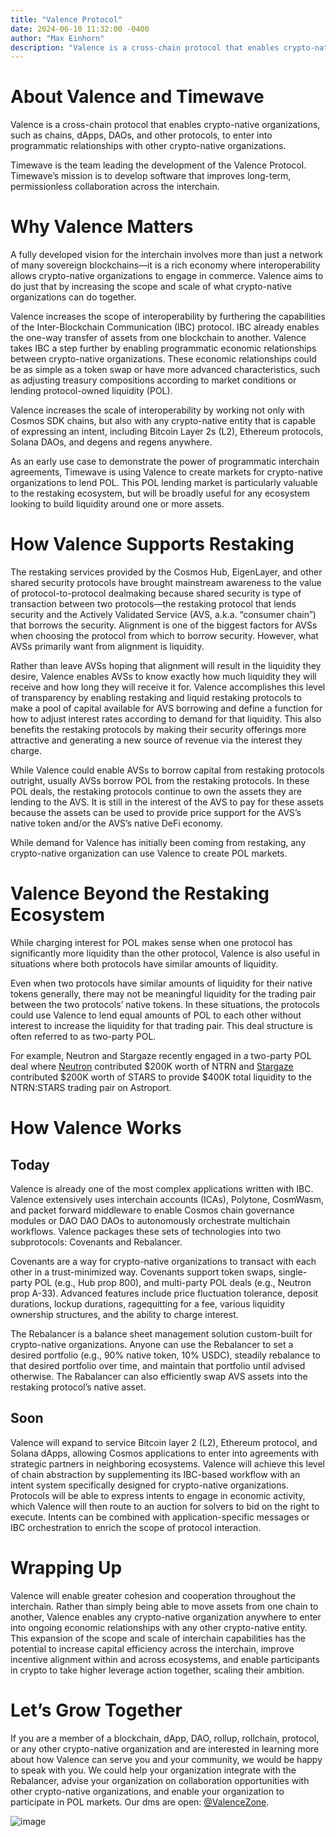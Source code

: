 ```yaml
---
title: "Valence Protocol"
date: 2024-06-10 11:32:00 -0400
author: "Max Einhorn"
description: "Valence is a cross-chain protocol that enables crypto-native organizations, such as chains, dApps, DAOs, and other protocols, to enter into programmatic relationships with other crypto-native organizations."
---
```


# About Valence and Timewave

Valence is a cross-chain protocol that enables crypto-native organizations, such as chains, dApps, DAOs, and other protocols, to enter into programmatic relationships with other crypto-native organizations.

Timewave is the team leading the development of the Valence Protocol. Timewave’s mission is to develop software that improves long-term, permissionless collaboration across the interchain.

# Why Valence Matters

A fully developed vision for the interchain involves more than just a network of many sovereign blockchains—it is a rich economy where interoperability allows crypto-native organizations to engage in commerce. Valence aims to do just that by increasing the scope and scale of what crypto-native organizations can do together.

Valence increases the scope of interoperability by furthering the capabilities of the Inter-Blockchain Communication (IBC) protocol. IBC already enables the one-way transfer of assets from one blockchain to another. Valence takes IBC a step further by enabling programmatic economic relationships between crypto-native organizations. These economic relationships could be as simple as a token swap or have more advanced characteristics, such as adjusting treasury compositions according to market conditions or lending protocol-owned liquidity (POL).

Valence increases the scale of interoperability by working not only with Cosmos SDK chains, but also with any crypto-native entity that is capable of expressing an intent, including Bitcoin Layer 2s (L2), Ethereum protocols, Solana DAOs, and degens and regens anywhere.

As an early use case to demonstrate the power of programmatic interchain agreements, Timewave is using Valence to create markets for crypto-native organizations to lend POL. This POL lending market is particularly valuable to the restaking ecosystem, but will be broadly useful for any ecosystem looking to build liquidity around one or more assets.

# How Valence Supports Restaking

The restaking services provided by the Cosmos Hub, EigenLayer, and other shared security protocols have brought mainstream awareness to the value of protocol-to-protocol dealmaking because shared security is type of transaction between two protocols—the restaking protocol that lends security and the Actively Validated Service (AVS, a.k.a. “consumer chain”) that borrows the security. Alignment is one of the biggest factors for AVSs when choosing the protocol from which to borrow security. However, what AVSs primarily want from alignment is liquidity.

Rather than leave AVSs hoping that alignment will result in the liquidity they desire, Valence enables AVSs to know exactly how much liquidity they will receive and how long they will receive it for. Valence accomplishes this level of transparency by enabling restaking and liquid restaking protocols to make a pool of capital available for AVS borrowing and define a function for how to adjust interest rates according to demand for that liquidity. This also benefits the restaking protocols by making their security offerings more attractive and generating a new source of revenue via the interest they charge.

While Valence could enable AVSs to borrow capital from restaking protocols outright, usually AVSs borrow POL from the restaking protocols. In these POL deals, the restaking protocols continue to own the assets they are lending to the AVS. It is still in the interest of the AVS to pay for these assets because the assets can be used to provide price support for the AVS’s native token and/or the AVS’s native DeFi economy.

While demand for Valence has initially been coming from restaking, any crypto-native organization can use Valence to create POL markets.

# Valence Beyond the Restaking Ecosystem

While charging interest for POL makes sense when one protocol has significantly more liquidity than the other protocol, Valence is also useful in situations where both protocols have similar amounts of liquidity.

Even when two protocols have similar amounts of liquidity for their native tokens generally, there may not be meaningful liquidity for the trading pair between the two protocols’ native tokens. In these situations, the protocols could use Valence to lend equal amounts of POL to each other without interest to increase the liquidity for that trading pair. This deal structure is often referred to as two-party POL.

For example, Neutron and Stargaze recently engaged in a two-party POL deal where [Neutron](http://governance.neutron.org/proposals/A/38) contributed $200K worth of NTRN and [Stargaze](https://www.stargaze.zone/vote/proposal/272) contributed $200K worth of STARS to provide $400K total liquidity to the NTRN:STARS trading pair on Astroport.

# How Valence Works

## Today

Valence is already one of the most complex applications written with IBC. Valence extensively uses interchain accounts (ICAs), Polytone, CosmWasm, and packet forward middleware to enable Cosmos chain governance modules or DAO DAO DAOs to autonomously orchestrate multichain workflows. Valence packages these sets of technologies into two subprotocols: Covenants and Rebalancer.

Covenants are a way for crypto-native organizations to transact with each other in a trust-minimized way. Covenants support token swaps, single-party POL (e.g., Hub prop 800), and multi-party POL deals (e.g., Neutron prop A-33). Advanced features include price fluctuation tolerance, deposit durations, lockup durations, ragequitting for a fee, various liquidity ownership structures, and the ability to charge interest.

The Rebalancer is a balance sheet management solution custom-built for crypto-native organizations. Anyone can use the Rebalancer to set a desired portfolio (e.g., 90% native token, 10% USDC), steadily rebalance to that desired portfolio over time, and maintain that portfolio until advised otherwise. The Rabalancer can also efficiently swap AVS assets into the restaking protocol’s native asset.

## Soon

Valence will expand to service Bitcoin layer 2 (L2), Ethereum protocol, and Solana dApps, allowing Cosmos applications to enter into agreements with strategic partners in neighboring ecosystems. Valence will achieve this level of chain abstraction by supplementing its IBC-based workflow with an intent system specifically designed for crypto-native organizations. Protocols will be able to express intents to engage in economic activity, which Valence will then route to an auction for solvers to bid on the right to execute. Intents can be combined with application-specific messages or IBC orchestration to enrich the scope of protocol interaction.

# Wrapping Up

Valence will enable greater cohesion and cooperation throughout the interchain. Rather than simply being able to move assets from one chain to another, Valence enables any crypto-native organization anywhere to enter into ongoing economic relationships with any other crypto-native entity. This expansion of the scope and scale of interchain capabilities has the potential to increase capital efficiency across the interchain, improve incentive alignment within and across ecosystems, and enable participants in crypto to take higher leverage action together, scaling their ambition.

# Let’s Grow Together

If you are a member of a blockchain, dApp, DAO, rollup, rollchain, protocol, or any other crypto-native organization and are interested in learning more about how Valence can serve you and your community, we would be happy to speak with you. We could help your organization integrate with the Rebalancer, advise your organization on collaboration opportunities with other crypto-native organizations, and enable your organization to participate in POL markets. Our dms are open: [@ValenceZone](https://x.com/ValenceZone).

![image](https://github.com/timewave-computer/valence-ui/assets/33480758/7d2e65a9-cc8a-4166-a929-b7edd11aaa22)
